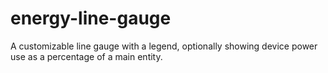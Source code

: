 # energy-line-gauge
 A customizable line gauge with a legend, optionally showing device power use as a percentage of a main entity.

